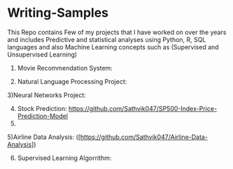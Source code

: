 # Writing-Samples
This Repo contains Few of my projects that I have worked on over the years and includes Predictive and statistical analyses using Python, R, SQL languages and also Machine Learning concepts such as (Supervised and Unsupervised Learning) 

1) Movie Recommendation System:





2) Natural Language Processing Project:




3)Neural Networks Project:





4) Stock Prediction: https://github.com/Sathvik047/SP500-Index-Price-Prediction-Model
5) 
5)Airline Data Analysis:  ([https://github.com/Sathvik047/Airline-Data-Analysis])



6) Supervised Learning Algorrithm:
